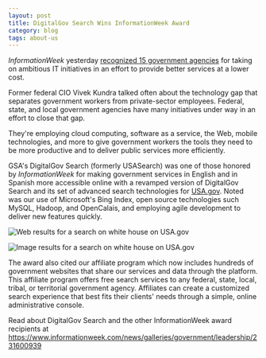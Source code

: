 ```yaml
---
layout: post
title: DigitalGov Search Wins InformationWeek Award
category: blog
tags: about-us
---
```


*InformationWeek* yesterday [recognized 15 government agencies](https://www.informationweek.com/news/galleries/government/leadership/231600939) for taking on ambitious IT initiatives in an effort to provide better services at a lower cost.

Former federal CIO Vivek Kundra talked often about the technology gap that separates government workers from private-sector employees. Federal, state, and local government agencies have many initiatives under way in an effort to close that gap.

They're employing cloud computing, software as a service, the Web, mobile technologies, and more to give government workers the tools they need to be more productive and to deliver public services more efficiently.

GSA's DigitalGov Search (formerly USASearch) was one of those honored by *InformationWeek* for making government services in English and in Spanish more accessible online with a revamped version of DigitalGov Search and its set of advanced search technologies for [USA.gov](https://www.usa.gov). Noted was our use of Microsoft's Bing Index, open source technologies such MySQL, Hadoop, and OpenCalais, and employing agile development to deliver new features quickly.

![Web results for a search on white house on USA.gov](https://d3qcdigd1fhos0.cloudfront.net/blog/img/tumblr_lrjk43Q2sP1qid15q.png)

![Image results for a search on white house on USA.gov](https://d3qcdigd1fhos0.cloudfront.net/blog/img/tumblr_lrjk5nzgYz1qid15q.png)

The award also cited our affiliate program which now includes hundreds of government websites that share our services and data through the platform. This affiliate program offers free search services to any federal, state, local, tribal, or territorial government agency. Affiliates can create a customized search experience that best fits their clients' needs through a simple, online administrative console.

Read about DigitalGov Search and the other InformationWeek award recipients at <https://www.informationweek.com/news/galleries/government/leadership/231600939>